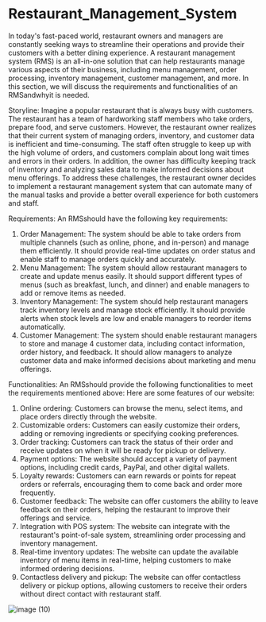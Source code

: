 # Restaurant_Management_System

 In today's fast-paced world, restaurant owners and managers are constantly seeking ways to
 streamline their operations and provide their customers with a better dining experience. A restaurant
 management system (RMS) is an all-in-one solution that can help restaurants manage various aspects
 of their business, including menu management, order processing, inventory management, customer
 management, and more. In this section, we will discuss the requirements and functionalities of an
 RMSandwhyit is needed.
 
 Storyline:
 Imagine a popular restaurant that is always busy with customers. The restaurant has a team of
 hardworking staff members who take orders, prepare food, and serve customers. However, the
 restaurant owner realizes that their current system of managing orders, inventory, and customer data is
 inefficient and time-consuming. The staff often struggle to keep up with the high volume of orders,
 and customers complain about long wait times and errors in their orders. In addition, the owner has
 difficulty keeping track of inventory and analyzing sales data to make informed decisions about menu
offerings.
 To address these challenges, the restaurant owner decides to implement a restaurant management
 system that can automate many of the manual tasks and provide a better overall experience for both
 customers and staff.
 
 Requirements:
 An RMSshould have the following key requirements:
 1) Order Management: The system should be able to take orders from multiple channels (such as
 online, phone, and in-person) and manage them efficiently. It should provide real-time updates
 on order status and enable staff to manage orders quickly and accurately.
 2) Menu Management: The system should allow restaurant managers to create and update menus
 easily. It should support different types of menus (such as breakfast, lunch, and dinner) and
 enable managers to add or remove items as needed.
 3) Inventory Management: The system should help restaurant managers track inventory levels and
 manage stock efficiently. It should provide alerts when stock levels are low and enable
 managers to reorder items automatically.
 4) Customer Management: The system should enable restaurant managers to store and manage 4
 customer data, including contact information, order history, and feedback. It should allow
 managers to analyze customer data and make informed decisions about marketing and menu
 offerings.

 Functionalities:
 An RMSshould provide the following functionalities to meet the requirements mentioned above:
 Here are some features of our website:
 1) Online ordering: Customers can browse the menu, select items, and place orders directly
 through the website.
 2) Customizable orders: Customers can easily customize their orders, adding or removing
 ingredients or specifying cooking preferences.
 3) Order tracking: Customers can track the status of their order and receive updates on when it
 will be ready for pickup or delivery.
 4) Payment options: The website should accept a variety of payment options, including credit
 cards, PayPal, and other digital wallets.
 5) Loyalty rewards: Customers can earn rewards or points for repeat orders or referrals,
 encouraging them to come back and order more frequently.
6) Customer feedback: The website can offer customers the ability to leave feedback on their
 orders, helping the restaurant to improve their offerings and service.
 7) Integration with POS system: The website can integrate with the restaurant's point-of-sale
 system, streamlining order processing and inventory management.
 8) Real-time inventory updates: The website can update the available inventory of menu items in
 real-time, helping customers to make informed ordering decisions.
 9) Contactless delivery and pickup: The website can offer contactless delivery or pickup options,
 allowing customers to receive their orders without direct contact with restaurant staff.

![image (10)](https://github.com/team-vaibhav/Restaurant_Management_System/assets/156879422/4f15c18b-6966-4e17-aa22-d5af7b0aa6b2)

